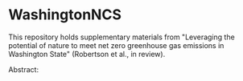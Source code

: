 # WashingtonNCS
This repository holds supplementary materials from "Leveraging the potential of nature to meet net zero greenhouse gas emissions in Washington State" (Robertson et al., in review).

Abstract:
